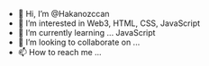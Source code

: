 - 👋 Hi, I’m @Hakanozccan 
- 👀 I’m interested in Web3, HTML, CSS, JavaScript
- 🌱 I’m currently learning ... JavaScript
- 💞️ I’m looking to collaborate on ...
- 📫 How to reach me ...

<!---
Hakanozccan/Hakanozccan is a ✨ special ✨ repository because its `README.md` (this file) appears on your GitHub profile.
You can click the Preview link to take a look at your changes.
--->
